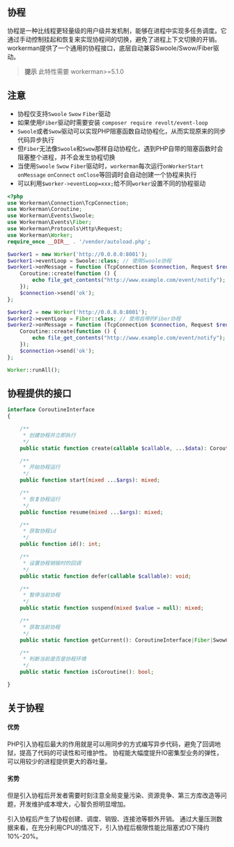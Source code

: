 ## 协程

协程是一种比线程更轻量级的用户级并发机制，能够在进程中实现多任务调度。它通过手动控制挂起和恢复来实现协程间的切换，避免了进程上下文切换的开销。
workerman提供了一个通用的协程接口，底层自动兼容Swoole/Swow/Fiber驱动。

> **提示**
> 此特性需要 workerman>=5.1.0

## 注意
* 协程仅支持`Swoole` `Swow` `Fiber`驱动
* 如果使用`Fiber`驱动时需要安装 `composer require revolt/event-loop`
* `Swoole`或者`Swow`驱动可以实现PHP阻塞函数自动协程化，从而实现原来的同步代码异步执行
* 但`Fiber`无法像`Swoole`和`Swow`那样自动协程化，遇到PHP自带的阻塞函数时会阻塞整个进程，并不会发生协程切换
* 当使用`Swoole` `Swow` `Fiber`驱动时，`workerman`每次运行`onWorkerStart` `onMessage` `onConnect` `onClose`等回调时会自动创建一个协程来执行
* 可以利用`$worker->eventLoop=xxx;`给不同`worker`设置不同的协程驱动

```php
<?php
use Workerman\Connection\TcpConnection;
use Workerman\Coroutine;
use Workerman\Events\Swoole;
use Workerman\Events\Fiber;
use Workerman\Protocols\Http\Request;
use Workerman\Worker;
require_once __DIR__ . '/vendor/autoload.php';

$worker1 = new Worker('http://0.0.0.0:8001');
$worker1->eventLoop = Swoole::class; // 使用Swoole协程
$worker1->onMessage = function (TcpConnection $connection, Request $request) {
    Coroutine::create(function () {
        echo file_get_contents("http://www.example.com/event/notify");
    });
    $connection->send('ok');
};

$worker2 = new Worker('http://0.0.0.0:8001');
$worker2->eventLoop = Fiber::class; // 使用自带的Fiber协程
$worker2->onMessage = function (TcpConnection $connection, Request $request) {
    Coroutine::create(function () {
        echo file_get_contents("http://www.example.com/event/notify");
    });
    $connection->send('ok');
};

Worker::runAll();
```

## 协程提供的接口

```php
interface CoroutineInterface
{

    /**
     * 创建协程并立即执行
     */
    public static function create(callable $callable, ...$data): CoroutineInterface;

    /**
     * 开始协程运行
     */
    public function start(mixed ...$args): mixed;

    /**
     * 恢复协程运行
     */
    public function resume(mixed ...$args): mixed;

    /**
     * 获取协程id
     */
    public function id(): int;

    /**
     * 设置协程销毁时的回调
     */
    public static function defer(callable $callable): void;

    /**
     * 暂停当前协程
     */
    public static function suspend(mixed $value = null): mixed;

    /**
     * 获取当前协程
     */
    public static function getCurrent(): CoroutineInterface|Fiber|SwowCoroutine|static;

    /**
     * 判断当前是否是协程环境
     */
    public static function isCoroutine(): bool;

}
```

## 关于协程

#### 优势
PHP引入协程后最大的作用就是可以用同步的方式编写异步代码，避免了回调地狱，提高了代码的可读性和可维护性。
协程能大幅度提升IO密集型业务的弹性，可以用较少的进程提供更大的吞吐量。

#### 劣势
但是引入协程后开发者需要时刻注意全局变量污染、资源竞争、第三方库改造等问题，开发维护成本增大，心智负担明显增加。

引入协程后产生了协程创建、调度、销毁、连接池等额外开销。
通过大量压测数据来看，在充分利用CPU的情况下，引入协程后极限性能比阻塞式IO下降约10%-20%。

